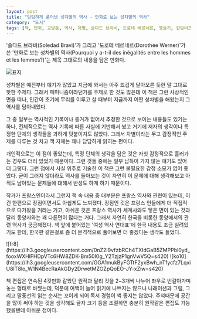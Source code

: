```yaml
---
layout: post
title: "담담하게 풀어낸 성차별의 역사 - 만화로 보는 성차별의 역사"
category: "도서"
tags: [책, 만화, 교양툰, 역사, 차별, 솔다드 브라비, 도로테 베르네르, 맹슬기, 한빛비즈, 서평, 북촌]
---
```


'솔다드 브라비(Soledad Bravi)'가 그리고
'도로테 베르네르(Dorothée Werner)'가 쓴
'만화로 보는 성차별의 역사(Pourquoi y a-t-il des inégalités entre les hommes et les femmes?)'는
제목 그대로의 내용을 담은 만화다.

![표지](https://lh3.googleusercontent.com/biCAQmX_V2lApaQANXNa1TLH8gCiOIRkvr7_avH7DEHJvaGY2nwTGcJPJH7lVsVDNINZuY4xPQ8YVA=s480)

성차별은
예전부터 얘기가 많았고 지금에 와서는 아주 뜨겁게 달아오른 듯한
말 그대로 핫한 주제다.
그래서 페미니즘이라던가를 주제로 한 것도 많은데
이 책은 그런 사상적인 면을 떠나,
인간이 초기에 무리를 이루고 살 때부터 지금까지
어떤 성차별을 해왔는지 그 역사를 담아내었다.

그 중 일부는 역사적인 기록이나 증거가 없어서
추정한 것으로 보이는 내용들도 있기는 하나,
전체적으로는 역사 기록에 따른 사실에 기반해서 썼고
거기에 저자의 생각이나 특정한 단체의 생각들을 과하게 덧붙이지도 않았다.
그래서 차별이라는 무고 감정적인 주제를 다루는 것 치고
책 자체는 꽤나 담담하게 읽히는 편이다.

개인적으로는 이 점이 좋았는데,
특정 단체의 생각을 담은 것은 자칫 감정적으로 흘러가는 경우도 더러 있었기 때문이다.
그런 것들 중에는 일부 납득이 가지 않는 얘기도 있어 더 그렇다.
그런 점에서 사실 위주로 기술한 이 책은 그런 불필요한 감정 소모가 없어 좋았다.
굳이 그러지 않더라도 역사를 돌아보는 것이 자연히
이 문제에 대해 생각해보고
아직도 남아있는 문제들에 대해서 반성도 하게 하기 때문이다.

작가가 프랑스인이라서 그런지 책 속 내용 중 대부분은 프랑스 역사와 관련이 있는데,
이건 한편으로 장점이면서도 아쉽게도 느껴졌다.
장점인 것은 프랑스 인들에게 더 직접적으로 다가왔을 거라는 거고,
아쉬운 것은 프랑스 역사가 세계사와도 닿은 면이 있는 것과 달리
동양사와는 꽤 다른면이 많다는 거다.
그래서 자연히 한국을 비롯한 동양에서의 관련 역사가 궁금해졌다.
책 앞에 붙어있는 '여성 역사 연대표'에 한국 내용도 조금 실려있기도 한데,
한국판 같은걸로 좀 더 본격적으로 풀어보면 더 좋겠다는 생각도 들었다.

<p class="center" markdown="1">
![fr8](https://lh3.googleusercontent.com/0nZ2I9vfzbRCh4TXIdGaB5ZMPPbl0yd_fooxWXHlFHDpVTc6HW8ZDK-Bm50I0g_Y2TzjzP1gnVwV5Q=s420)
![ko10](https://lh3.googleusercontent.com/GGA1mukByFGTtF2yxBwh_nTfycfz7LqxiU8IT8lo_W1N4BecRaAkGDy2DrwetMZOZpQoEO-JY-xZiw=s420)
</p>

책 편집은 연속된 4컷만화 같았던 원작과 달리
컷을 2~3개씩 나누어 좌우로 번갈아가며 놓는 형태로 바꿨는데,
덕분에 여백이 늘어 읽기에 나쁘지는 않으나
나래이션과 그림, 그리고 말풍선의 읽는 순서는 꼬이게 되어
독서 경험이 썩 좋지는 않았다.
주석때문에 공간을 많이 써야 하는 것을 생각해도
글자 크기 등을 조절하면 충분히 원작같은 편집도 가능했을텐데 아쉬운 점이다.
